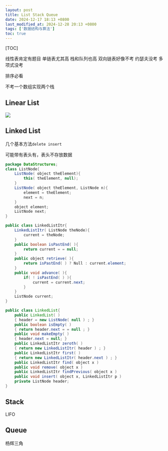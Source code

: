 ```yaml
---
layout: post
title: List Stack Queue
date: 2024-12-17 18:13 +0800
last_modified_at: 2024-12-28 20:13 +0800
tags: ['数据结构与算法']
toc: true
---
```


[TOC]

线性表肯定有题目 单链表尤其高 栈和队列也高 双向链表好像不考 约瑟夫没考 多项式没考

排序必看

不考一个数组实现两个栈

## Linear List

![](https://huatiancen.oss-cn-nanjing.aliyuncs.com/img/%E5%B1%8F%E5%B9%95%E6%88%AA%E5%9B%BE%202024-12-15%20162942.png)

## Linked List

几个基本方法`delete insert`

可能带有表头有，表头不存放数据

```java
package DataStructures;
class ListNode{
    ListNode( object theElement){ 
        this( theElement, null);
    }
    ListNode( object theElement, ListNode n){ 
        element = theElement;
        next = n;
    }
    object element;
    ListNode next;
}

public class LinkedListItr{ 
    LinkedListItr( ListNode theNode){ 
        current = theNode;
    }
    public boolean isPastEnd( ){ 
        return current = = null;
    }
    public object retrieve( ){ 
        return isPastEnd( ) ? Null : current.element;
    }
    public void advance( ){
        if( ! isPastEnd( ) ){
            current = current.next;
        }
    }
    ListNode current;
}

public class LinkedList{ 
    public LinkedList( )
    { header = new ListNode( null ) ; }
    public boolean isEmpty( )
    { return header.next = = null ; }
    public void makeEmpty( )
    { header.next = null; }
    public LinkedListItr zeroth( )
    { return new LinkedListItr( header ) ; }
    public LinkedListItr first( )
    { return new LinkedListItr( header.next ) ; }
    public LinkedListItr find( object x )
    public void remove( object x )
    public LinkedListItr findPrevious( object x )
    public void insert( object x, LinkedListItr p )
    private ListNode header;
}
```

## Stack

LIFO

## Queue

杨辉三角

